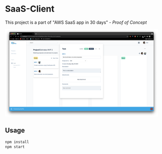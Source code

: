 # SaaS-Client

This project is a part of "AWS SaaS app in 30 days" - _Proof of Concept_

![](docs/demo.png)

## Usage

```
npm install
npm start
```

